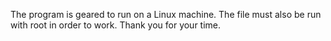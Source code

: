The program is geared to run on a Linux machine. The file must also be run with root in order to work. Thank you for your time.

